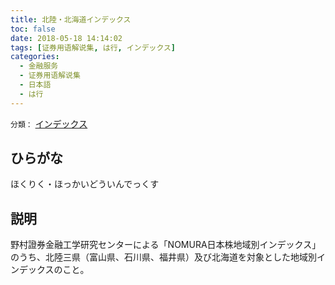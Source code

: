 ```yaml
---
title: 北陸・北海道インデックス
toc: false
date: 2018-05-18 14:14:02
tags: [证券用语解说集, は行, インデックス]
categories:
  - 金融服务
  - 证券用语解说集
  - 日本語
  - は行
---
```


`分類：` [インデックス](/tags/インデックス/)

## ひらがな

ほくりく・ほっかいどういんでっくす

## 説明

野村證券金融工学研究センターによる「NOMURA日本株地域別インデックス」のうち、北陸三県（富山県、石川県、福井県）及び北海道を対象とした地域別インデックスのこと。
